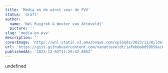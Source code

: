 ```yaml
---
title: 'Media en de winst voor de PVV'
status: 'draft'
author:
  name: 'Nel Ruigrok & Wouter van Atteveldt'
  picture: ''
slug: 'media-en-pvv'
description: ''
coverImage: 'https://wnl-static.s3.amazonaws.com/uploads/2023/11/Wilders.png'
url: 'https://gist.githubusercontent.com/vanatteveldt/1afeb0abd59b59ac0956729a62e228b4/raw/35daedc04c492969accec896f314330b1cbfa637/peilingen.html'
publishedAt: '2023-12-02T11:20:42.085Z'
---
```


undefined